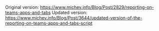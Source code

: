 Original version: https://www.michev.info/Blog/Post/2829/reporting-on-teams-apps-and-tabs
Updated version: https://www.michev.info/Blog/Post/3644/updated-version-of-the-reporting-on-teams-apps-and-tabs-script
